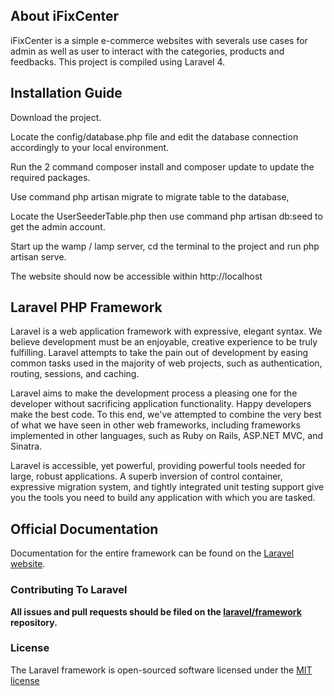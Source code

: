 ## About iFixCenter

iFixCenter is a simple e-commerce websites with severals use cases for admin as well as user to interact with the categories, products and feedbacks. This project is compiled using Laravel 4.

## Installation Guide

Download the project.

Locate the config/database.php file and edit the database connection accordingly to your local environment.

Run the 2 command composer install and composer update to update the required packages.

Use command php artisan migrate to migrate table to the database,

Locate the UserSeederTable.php then use command php artisan db:seed to get the admin account.

Start up the wamp / lamp server, cd the terminal to the project and run php artisan serve.

The website should now be accessible within http://localhost

## Laravel PHP Framework

Laravel is a web application framework with expressive, elegant syntax. We believe development must be an enjoyable, creative experience to be truly fulfilling. Laravel attempts to take the pain out of development by easing common tasks used in the majority of web projects, such as authentication, routing, sessions, and caching.

Laravel aims to make the development process a pleasing one for the developer without sacrificing application functionality. Happy developers make the best code. To this end, we've attempted to combine the very best of what we have seen in other web frameworks, including frameworks implemented in other languages, such as Ruby on Rails, ASP.NET MVC, and Sinatra.

Laravel is accessible, yet powerful, providing powerful tools needed for large, robust applications. A superb inversion of control container, expressive migration system, and tightly integrated unit testing support give you the tools you need to build any application with which you are tasked.

## Official Documentation

Documentation for the entire framework can be found on the [Laravel website](http://laravel.com/docs).

### Contributing To Laravel

**All issues and pull requests should be filed on the [laravel/framework](http://github.com/laravel/framework) repository.**

### License

The Laravel framework is open-sourced software licensed under the [MIT license](http://opensource.org/licenses/MIT)
